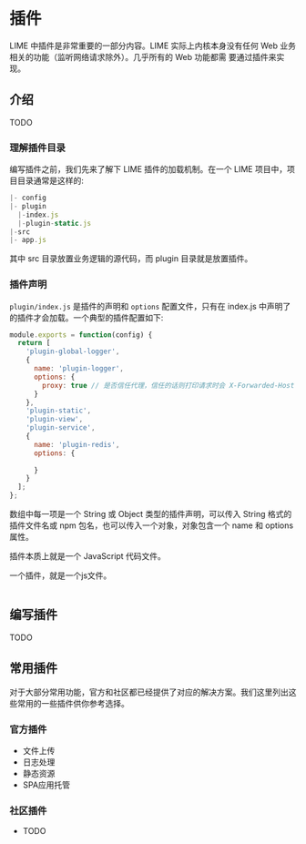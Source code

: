 # 插件

LIME 中插件是非常重要的一部分内容。LIME 实际上内核本身没有任何 Web 业务相关的功能（监听网络请求除外）。几乎所有的 Web 功能都需
要通过插件来实现。

## 介绍

TODO

### 理解插件目录

编写插件之前，我们先来了解下 LIME 插件的加载机制。在一个 LIME 项目中，项目目录通常是这样的:

```js
|- config
|- plugin
  |-index.js
  |-plugin-static.js
|-src
|- app.js

```

其中 src 目录放置业务逻辑的源代码，而 plugin 目录就是放置插件。 


### 插件声明

`plugin/index.js` 是插件的声明和 `options` 配置文件，只有在 index.js 中声明了的插件才会加载。一个典型的插件配置如下:

```js
module.exports = function(config) {
  return [
    'plugin-global-logger',
    {
      name: 'plugin-logger',
      options: {
        proxy: true // 是否信任代理，信任的话则打印请求时会 X-Forwarded-Host 获取主机名，否则使用 host
      }
    },
    'plugin-static',
    'plugin-view',
    'plugin-service',
    {
      name: 'plugin-redis',
      options: {
        
      }
    }
  ];
};

```

数组中每一项是一个 String 或 Object 类型的插件声明，可以传入 String 格式的插件文件名或 npm 包名，也可以传入一个对象，对象包含一个 name 和 options 属性。




插件本质上就是一个 JavaScript 代码文件。

一个插件，就是一个js文件。

```js

```


## 编写插件

TODO





## 常用插件

对于大部分常用功能，官方和社区都已经提供了对应的解决方案。我们这里列出这些常用的一些插件供你参考选择。

### 官方插件


* 文件上传
* 日志处理
* 静态资源
* SPA应用托管

### 社区插件

* TODO